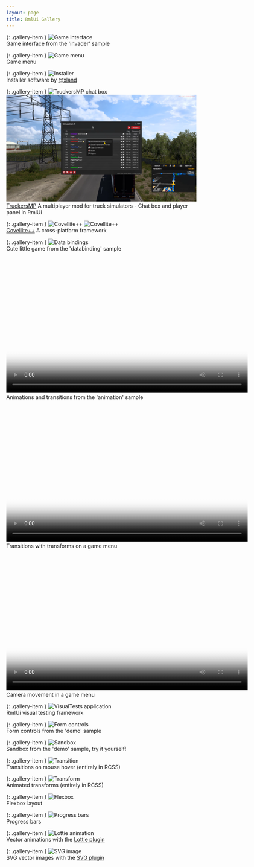 ```yaml
---
layout: page
title: RmlUi Gallery
---
```


{: .gallery-item }
![Game interface](../assets/gallery/invader.png)\
Game interface from the 'invader' sample

{: .gallery-item }
![Game menu](../assets/gallery/menu_screen.png)\
Game menu

{: .gallery-item }
![Installer](../assets/gallery/xland_installer.png)\
Installer software by [@xland](https://github.com/xland)

{: .gallery-item }
![TruckersMP chat box](../assets/gallery/truckers_mp.webp)\
![TruckersMP player list](../assets/gallery/truckers_mp_player_list.webp)\
[TruckersMP](https://truckersmp.com/) A multiplayer mod for truck simulators - Chat box and player panel in RmlUi

{: .gallery-item }
![Covellite++](../assets/gallery/covellitepp_1.jpg)
![Covellite++](../assets/gallery/covellitepp_2.jpg)\
[Covellite++](http://unicornum.github.io/Covellitepp/index.html) A cross-platform framework

{: .gallery-item }
![Data bindings](../assets/gallery/data_binding.png)\
Cute little game from the 'databinding' sample

<p class="gallery-item">
<video src="animations/animation_sample.webm" width="640" height="360" poster="animations/animation_sample_poster.png" preload="metadata" controls></video><br/>
Animations and transitions from the 'animation' sample</p>

<p class="gallery-item">
<video src="animations/game_main_menu.webm" width="640" height="360" poster="animations/game_main_menu_poster.png" preload="metadata" controls></video><br/>
Transitions with transforms on a game menu</p>

<p class="gallery-item">
<video src="animations/game_menu_transform.webm" width="640" height="360" poster="animations/game_menu_transform_poster.png" preload="metadata" controls></video><br/>
Camera movement in a game menu</p>

{: .gallery-item }
![VisualTests application](../assets/gallery/visual_tests_flex.png)\
RmlUi visual testing framework

{: .gallery-item }
![Form controls](../assets/gallery/forms.png)\
Form controls from the 'demo' sample

{: .gallery-item }
![Sandbox](../assets/gallery/sandbox.png)\
Sandbox from the 'demo' sample, try it yourself!

{: .gallery-item }
![Transition](../assets/gallery/transition.gif)\
Transitions on mouse hover (entirely in RCSS)

{: .gallery-item }
![Transform](../assets/gallery/transform.gif)\
Animated transforms (entirely in RCSS)

{: .gallery-item }
![Flexbox](../assets/images/flexbox-example.png)\
Flexbox layout

{: .gallery-item }
![Progress bars](cpp_manual/element_packages/progress_bar.gif)\
Progress bars

{: .gallery-item }
![Lottie animation](../assets/gallery/lottie.gif)\
Vector animations with the [Lottie plugin](cpp_manual/lottie.html)

{: .gallery-item }
![SVG image](../assets/gallery/svg_plugin.png)\
SVG vector images with the [SVG plugin](cpp_manual/svg.html)
